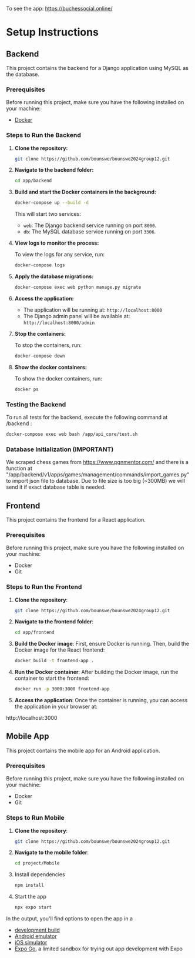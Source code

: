 To see the app: https://buchessocial.online/

# Setup Instructions

## Backend

This project contains the backend for a Django application using MySQL as the database.

### Prerequisites

Before running this project, make sure you have the following installed on your machine:

- [Docker](https://www.docker.com/get-started)

### Steps to Run the Backend

1. **Clone the repository:**

   ```bash
   git clone https://github.com/bounswe/bounswe2024group12.git
   ```

2. **Navigate to the backend folder:**

   ```bash
   cd app/backend
   ```

3. **Build and start the Docker containers in the background:**

   ```bash
   docker-compose up --build -d
   ```

   This will start two services:

   - `web`: The Django backend service running on port `8000`.
   - `db`: The MySQL database service running on port `3306`.

4. **View logs to monitor the process:**

   To view the logs for any service, run:

   ```bash
   docker-compose logs
   ```

5. **Apply the database migrations:**

   ```bash
   docker-compose exec web python manage.py migrate
   ```

6. **Access the application:**

   - The application will be running at: `http://localhost:8000`
   - The Django admin panel will be available at: `http://localhost:8000/admin`

7. **Stop the containers:**

   To stop the containers, run:

   ```bash
   docker-compose down
   ```

8. **Show the docker containers:**

   To show the docker containers, run:

   ```bash
   docker ps
   ```

### Testing the Backend

To run all tests for the backend, execute the following command at /backend :

```bash
docker-compose exec web bash /app/api_core/test.sh
```
### Database Initialization (IMPORTANT)

We scraped chess games from https://www.pgnmentor.com/ and there is a function at "/app/backend/v1/apps/games/management/commands/import_games.py" to import json file to database. Due to file size is too big (~300MB) we will send it if exact database table is needed.


## Frontend

This project contains the frontend for a React application.

### Prerequisites

Before running this project, make sure you have the following installed on your machine:

- Docker
- Git

### Steps to Run the Frontend

1. **Clone the repository**:

   ```bash
   git clone https://github.com/bounswe/bounswe2024group12.git

2. **Navigate to the frontend folder**:
   
   ```bash
   cd app/frontend

3. **Build the Docker image**:
First, ensure Docker is running. Then, build the Docker image for the React frontend:

   ```bash
   docker build -t frontend-app .

4. **Run the Docker container**:
After building the Docker image, run the container to start the frontend:

   ```bash
   docker run -p 3000:3000 frontend-app
   
5. **Access the application**:
Once the container is running, you can access the application in your browser at:

http://localhost:3000


## Mobile App

This project contains the mobile app for an Android application.


### Prerequisites

Before running this project, make sure you have the following installed on your machine:

- Docker
- Git

### Steps to Run Mobile

1. **Clone the repository**:

   ```bash
   git clone https://github.com/bounswe/bounswe2024group12.git

2. **Navigate to the mobile folder**:
   
   ```bash
   cd project/Mobile

3. Install dependencies

   ```bash
   npm install
   ```

4. Start the app

   ```bash
   npx expo start
   ```

In the output, you'll find options to open the app in a

- [development build](https://docs.expo.dev/develop/development-builds/introduction/)
- [Android emulator](https://docs.expo.dev/workflow/android-studio-emulator/)
- [iOS simulator](https://docs.expo.dev/workflow/ios-simulator/)
- [Expo Go](https://expo.dev/go), a limited sandbox for trying out app development with Expo


